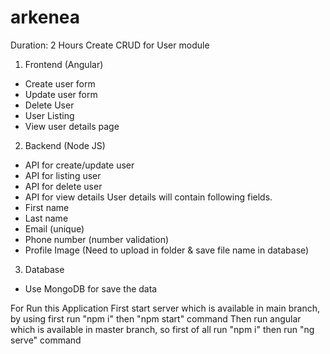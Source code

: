 # arkenea

Duration: 2 Hours
Create CRUD for User module
1. Frontend (Angular)
- Create user form
- Update user form
- Delete User
- User Listing
- View user details page
2. Backend (Node JS)
- API for create/update user
- API for listing user
- API for delete user
- API for view details
User details will contain following fields.
- First name
- Last name
- Email (unique)
- Phone number (number validation)
- Profile Image (Need to upload in folder &amp; save file name in database)
3. Database
- Use MongoDB for save the data


For Run this Application 
First start server which is available in main branch, by using first run "npm i" then "npm start" command
Then run angular which is available in master branch, so first of all run "npm i" then run "ng serve" command

